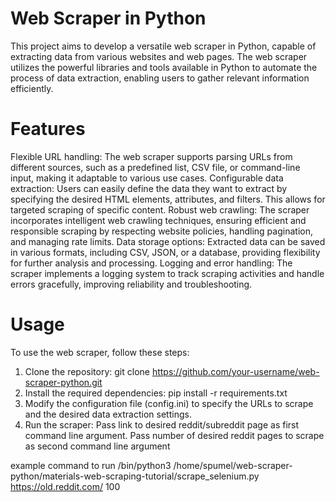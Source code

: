 # Web Scraper in Python
This project aims to develop a versatile web scraper in Python, capable of extracting data from various websites and web pages. The web scraper utilizes the powerful libraries and tools available in Python to automate the process of data extraction, enabling users to gather relevant information efficiently.
# Features
Flexible URL handling: The web scraper supports parsing URLs from different sources, such as a predefined list, CSV file, or command-line input, making it adaptable to various use cases.
Configurable data extraction: Users can easily define the data they want to extract by specifying the desired HTML elements, attributes, and filters. This allows for targeted scraping of specific content.
Robust web crawling: The scraper incorporates intelligent web crawling techniques, ensuring efficient and responsible scraping by respecting website policies, handling pagination, and managing rate limits.
Data storage options: Extracted data can be saved in various formats, including CSV, JSON, or a database, providing flexibility for further analysis and processing.
Logging and error handling: The scraper implements a logging system to track scraping activities and handle errors gracefully, improving reliability and troubleshooting.
# Usage
To use the web scraper, follow these steps:

1. Clone the repository: git clone https://github.com/your-username/web-scraper-python.git
2. Install the required dependencies: pip install -r requirements.txt
3. Modify the configuration file (config.ini) to specify the URLs to scrape and the desired data extraction settings.
4. Run the scraper: Pass link to desired reddit/subreddit page as first command line argument. Pass number of desired reddit pages to scrape as second command line argument
    
example command to run
/bin/python3 /home/spumel/web-scraper-python/materials-web-scraping-tutorial/scrape_selenium.py https://old.reddit.com/ 100
